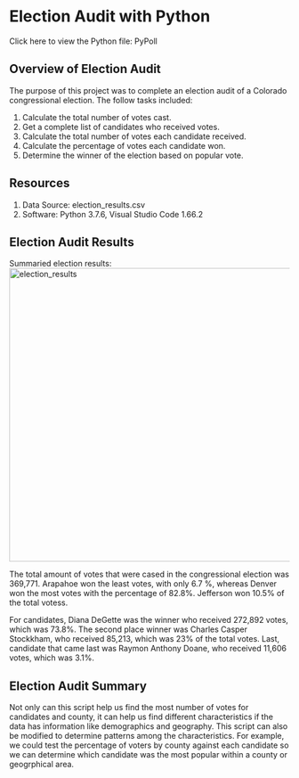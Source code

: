 # Election Audit with Python

 Click here to view the Python file: PyPoll
 
 ## Overview of Election Audit
 
 The purpose of this project was to complete an election audit of a Colorado congressional election. The follow tasks included:
 
 1. Calculate the total number of votes cast.
 2. Get a complete list of candidates who received votes.
 3. Calculate the total number of votes each candidate received.
 4. Calculate the percentage of votes each candidate won.
 5. Determine the winner of the election based on popular vote.

 ## Resources
 
 1. Data Source: election_results.csv
 2. Software: Python 3.7.6, Visual Studio Code 1.66.2

 ## Election Audit Results
 Summaried election results:
 <img width="527" alt="election_results" src="https://user-images.githubusercontent.com/102835776/165669377-e2d6c429-40a6-4fd6-a756-eb391f4d100a.PNG">
 
 The total amount of votes that were cased in the congressional election was 369,771. Arapahoe won the least votes, with only 6.7 %, whereas Denver won the most votes with the percentage of 82.8%. Jefferson won 10.5% of the total votess.
 
 For candidates, Diana DeGette was the winner who received 272,892 votes, which was 73.8%. The second place winner was Charles Casper Stockkham, who received 85,213, which was 23% of the total votes. Last, candidate that came last was Raymon Anthony Doane, who received 11,606 votes, which was 3.1%.
 
  ## Election Audit Summary
  
  Not only can this script help us find the most number of votes for candidates and county, it can help us find different characteristics if the data has information like demographics and geography. This script can also be modified to determine patterns among the characteristics. For example, we could test the percentage of voters by county against each candidate so we can determine which candidate was the most popular within a county or geogrphical area.
